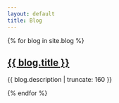 ```yaml
---
layout: default
title: Blog
---
```


{% for blog in site.blog %}

  <h2><a href="{{ blog.url }}">{{ blog.title }}</a></h2>

<p class="post-excerpt">{{ blog.description | truncate: 160 }}</p>

{% endfor %}

